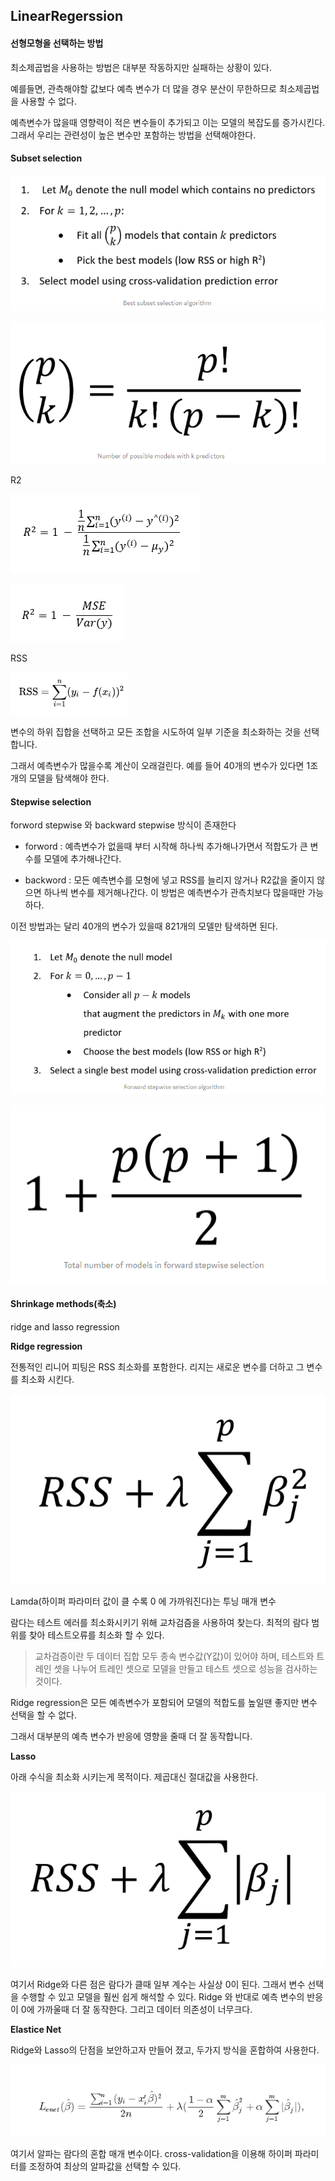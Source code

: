 ## LinearRegerssion

#### 선형모형을 선택하는 방법

최소제곱법을 사용하는 방법은 대부분 작동하지만 실패하는 상황이 있다.

예를들면, 관측해야할 값보다 예측 변수가 더 많을 경우 분산이 무한하므로 최소제곱법을 사용할 수 없다.

예측변수가 많을때 영향력이 적은 변수들이 추가되고 이는 모델의 복잡도를 증가시킨다. 그래서 우리는 관련성이 높은 변수만 포함하는 방법을 선택해야한다.

#### Subset selection



![9](./images/9.png)

![15](./images/15.png)

R2

![10](./images/10.png)

![11](./images/11.png)

RSS

![12](./images/12.png)



변수의 하위 집합을 선택하고 모든 조합을 시도하여 일부 기준을 최소화하는 것을 선택합니다.

그래서 예측변수가 많을수록 계산이 오래걸린다. 예를 들어 40개의 변수가 있다면 1조개의 모델을 탐색해야 한다.



#### Stepwise selection

forword stepwise 와 backward stepwise 방식이 존재한다

- forword : 예측변수가 없을때 부터 시작해 하나씩 추가해나가면서 적합도가 큰 변수를 모델에 추가해나간다.

- backword : 모든 예측변수를 모형에 넣고 RSS를 늘리지 않거나 R2값을 줄이지 않으면 하나씩 변수를 제거해나간다. 이 방법은 예측변수가 관측치보다 많을때만 가능하다.

이전 방법과는 달리 40개의 변수가 있을때 821개의 모델만 탐색하면 된다.

![13](./images/13.png)

![14](./images/14.png)



#### Shrinkage methods(축소)

ridge and lasso regression 



**Ridge regression**

전통적인 리니어 피팅은 RSS 최소화를 포함한다. 리지는 새로운 변수를 더하고 그 변수를 최소화 시킨다.

![16](./images/16.png)



Lamda(하이퍼 파라미터 값이 클 수록 0 에 가까워진다)는 투닝 매개 변수

람다는 테스트 에러를 최소화시키기 위해 교차검즘을 사용하여 찾는다. 최적의 람다 범위를 찾아 테스트오류를 최소화 할 수 있다.

> 교차검증이란 두 데이터 집합 모두 종속 변수값(Y값)이 있어야 하며, 테스트와 트레인 셋을 나누어 트레인 셋으로 모델을 만들고 테스트 셋으로 성능을 검사하는 것이다.

Ridge regression은 모든 예측변수가 포함되어 모델의 적합도를 높일땐 좋지만 변수 선택을 할 수 없다.

그래서 대부분의 예측 변수가 반응에 영향을 줄때 더 잘 동작합니다.

**Lasso**

아래 수식을 최소화 시키는게 목적이다. 제곱대신 절대값을 사용한다.

![17](./images/17.png)

여기서 Ridge와 다른 점은 람다가 클때 일부 계수는 사실상 0이 된다. 그래서 변수 선택을 수행할 수 있고 모델을 훨씬 쉽게 해석할 수 있다. Ridge 와 반대로 예측 변수의 반응이 0에 가까울때 더 잘 동작한다. 그리고 데이터 의존성이 너무크다.



**Elastice Net**

Ridge와 Lasso의 단점을 보안하고자 만들어 졌고, 두가지 방식을 혼합하여 사용한다.

![18](./images/18.png)

여기서 알파는 람다의 혼합 매개 변수이다. cross-validation을 이용해 하이퍼 파라미터를 조정하여 최상의 알파값을 선택할 수 있다.